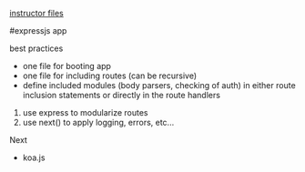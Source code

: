 [instructor files](https://github.com/martypdx/workshop-express-middleware)

#expressjs app

best practices
* one file for booting app
* one file for including routes (can be recursive)
* define included modules (body parsers, checking of auth) in either route inclusion statements or directly in the route handlers

1. use express to modularize routes
2. use next() to apply logging, errors, etc...

Next
* koa.js
